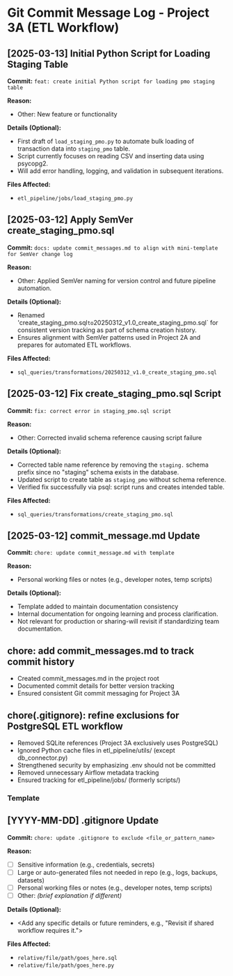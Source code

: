 # Git Commit Message Log - Project 3A (ETL Workflow)

## [2025-03-13] Initial Python Script for Loading Staging Table

**Commit:** `feat: create initial Python script for loading pmo staging table`

**Reason:**  
- Other: New feature or functionality

**Details (Optional):**  
- First draft of `load_staging_pmo.py` to automate bulk loading of transaction data into `staging_pmo` table.
- Script currently focuses on reading CSV and inserting data using psycopg2.
- Will add error handling, logging, and validation in subsequent iterations.

**Files Affected:**
- `etl_pipeline/jobs/load_staging_pmo.py`


## [2025-03-12] Apply SemVer create_staging_pmo.sql

**Commit:** `docs: update commit_messages.md to align with mini-template for SemVer change log`

**Reason:**  
- Other: Applied SemVer naming for version control and future pipeline automation.

**Details (Optional):**  
- Renamed 'create_staging_pmo.sql` to `20250312_v1.0_create_staging_pmo.sql` for consistent version tracking as part of schema creation history.
- Ensures alignment with SemVer patterns used in Project 2A and prepares for automated ETL workflows.

**Files Affected:**
- `sql_queries/transformations/20250312_v1.0_create_staging_pmo.sql`



## [2025-03-12] Fix create_staging_pmo.sql Script

**Commit:** `fix: correct error in staging_pmo.sql script`

**Reason:**  
- Other: Corrected invalid schema reference causing script failure

**Details (Optional):**  
- Corrected table name reference by removing the `staging.` schema prefix since no "staging" schema exists in the database.
- Updated script to create table as `staging_pmo` without schema reference.
- Verified fix successfully via psql: script runs and creates intended table.

**Files Affected:**
- `sql_queries/transformations/create_staging_pmo.sql`


## [2025-03-12] commit_message.md Update

**Commit:** `chore: update commit_message.md with template`

**Reason:**  
- Personal working files or notes (e.g., developer notes, temp scripts)


**Details (Optional):**  
- Template added to maintain documentation consistency
- Internal documentation for ongoing learning and process clarification.
- Not relevant for production or sharing-will revisit if standardizing team documentation.

## chore: add commit_messages.md to track commit history  

- Created commit_messages.md in the project root  
- Documented commit details for better version tracking  
- Ensured consistent Git commit messaging for Project 3A  


## chore(.gitignore): refine exclusions for PostgreSQL ETL workflow
- Removed SQLite references (Project 3A exclusively uses PostgreSQL)
- Ignored Python cache files in etl_pipeline/utils/ (except db_connector.py)
- Strengthened security by emphasizing .env should not be committed
- Removed unnecessary Airflow metadata tracking
- Ensured tracking for etl_pipeline/jobs/ (formerly scripts/)

### Template

## [YYYY-MM-DD] .gitignore Update

**Commit:** `chore: update .gitignore to exclude <file_or_pattern_name>`

**Reason:**  
- [ ] Sensitive information (e.g., credentials, secrets)
- [ ] Large or auto-generated files not needed in repo (e.g., logs, backups, datasets)
- [ ] Personal working files or notes (e.g., developer notes, temp scripts)
- [ ] Other: _(brief explanation if different)_

**Details (Optional):**  
- <Add any specific details or future reminders, e.g., "Revisit if shared workflow requires it.">

**Files Affected:**
- `relative/file/path/goes_here.sql`
- `relative/file/path/goes_here.py`
